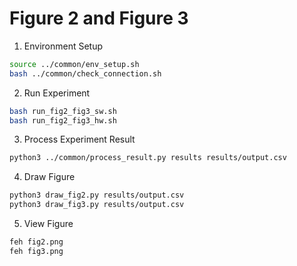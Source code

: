 # Figure 2 and Figure 3

1. Environment Setup
```bash
source ../common/env_setup.sh
bash ../common/check_connection.sh
```

2. Run Experiment
```bash
bash run_fig2_fig3_sw.sh
bash run_fig2_fig3_hw.sh
```

3. Process Experiment Result
```bash
python3 ../common/process_result.py results results/output.csv
```

4. Draw Figure
```bash
python3 draw_fig2.py results/output.csv
python3 draw_fig3.py results/output.csv
```

5. View Figure
```bash
feh fig2.png
feh fig3.png
```